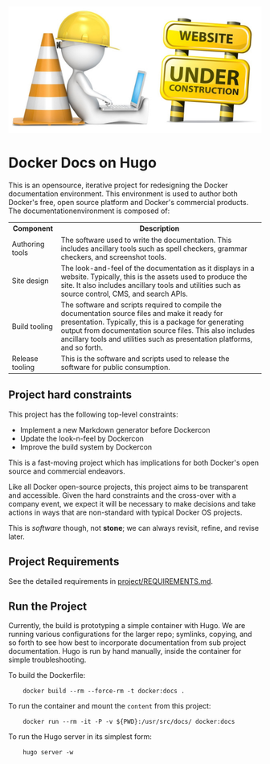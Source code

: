 ![Docker](images/underconstruction.jpg)

# Docker Docs on Hugo

This is an opensource, iterative project for redesigning the Docker documentation environment. This environment is used to author both Docker's free, open source platform and Docker's commercial products. The documentationenvironment is composed of:

<table>
  <tr>
    <th>Component</th>
    <th>Description</th>
  </tr>
  <tr>
    <td>Authoring tools</td>
    <td>The software used to write the documentation.  This includes ancillary tools such as spell checkers, grammar checkers, and screenshot tools. </td>
  </tr>
  <tr>
    <td>Site design</td>
    <td>The look-and-feel of the documentation as it displays in a website.  Typically, this is the assets used to produce the site.  It also includes ancillary tools and utilities such as source control, CMS, and search APIs.</td>
  </tr>
  <tr>
    <td>Build tooling</td>
    <td>The software and scripts required to compile the documentation source files and make it ready for presentation. Typically, this is a package for generating output from documentation source files. This also includes ancillary tools and utilities such as presentation platforms, and so forth. </td>
  </tr>
  <tr>
    <td>Release tooling</td>
    <td>This is the software and scripts used to release the software for public consumption.  </td>
  </tr>
</table>

## Project hard constraints

This project has the following top-level constraints:

- Implement a new Markdown generator before Dockercon
- Update the look-n-feel by Dockercon
- Improve the build system by Dockercon

This is a fast-moving project which has implications for both Docker's open source and commercial endeavors. 

Like all Docker open-source projects, this project aims to be transparent and accessible. Given the hard constraints and the cross-over with a company event, we expect it will be necessary to make decisions and take actions in ways that are non-standard with typical Docker OS projects.

This is *software* though, not **stone**; we can always revisit, refine, and revise later.

## Project Requirements

See the detailed requirements in [project/REQUIREMENTS.md](project/REQUIREMENTS.md).

## Run the Project

Currently, the build is prototyping a simple container with Hugo. We are running various configurations for the larger repo; symlinks, copying, and so forth to see how best to incorporate documentation from sub project documentation.  Hugo is run by hand manually, inside the container for simple troubleshooting.

To build the Dockerfile:

		docker build --rm --force-rm -t docker:docs .

To run the container and mount the `content` from this project:

		docker run --rm -it -P -v ${PWD}:/usr/src/docs/ docker:docs
		
To run the Hugo server in its simplest form:
		
		hugo server -w